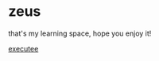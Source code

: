 # zeus
 
 that's my learning space, hope you enjoy it!


<a href="https://eduardosob.github.io/zeus/CSS.html"> executee </a>

